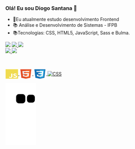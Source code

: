 ### Olá! Eu sou Diogo Santana 👋
<ul>
<li>🌱Eu atualmente estudo desenvolvimento Frontend
<li>📚 Análise e Desenvolvimento de Sistemas - IFPB   
<li>📚Tecnologias: CSS, HTML5, JavaScript, Sass e Bulma.
</ul>
<div>
   <a href="https://mail.google.com/mail/u/0/" target="_blank"><img src=https://img.shields.io/badge/Gmail-D14836?style=for-the-badge&logo=gmail&logoColor=white></a>  
   <a href="https://www.instagram.com/diogosantanaf2/" target="_blank"><img src=https://img.shields.io/badge/Instagram-E4405F?style=for-the-badge&logo=instagram&logoColor=white>
  </a> 
  <a href="https://www.linkedin.com/in/diogo-santana-freitas-78852321b" target="_blank"><img src=https://img.shields.io/badge/LinkedIn-0077B5?style=for-the-badge&logo=linkedin&logoColor=white>
  </a> 
</div> 
<div>
  <a href="https://github.com/rafaballerini">
  <img height="140em" src="https://github-readme-stats.vercel.app/api?username=dxxiogo&show_icons=true&theme=dracula&include_all_commits=true&count_private=true"/>
  <img height="140em" src="https://github-readme-stats.vercel.app/api/top-langs/?username=dxxiogo&layout=compact&langs_count=7&theme=dracula"/>
</div>
  
  ##
  
  <div style="display: inline_block"><br>
  <img align="center" alt="Js" height="30" width="40" src="https://raw.githubusercontent.com/devicons/devicon/master/icons/javascript/javascript-plain.svg">
  <img align="center" alt="HTML" height="30" width="40" src="https://raw.githubusercontent.com/devicons/devicon/master/icons/html5/html5-original.svg">
  <img align="center" alt="CSS" height="30" width="40" src="https://raw.githubusercontent.com/devicons/devicon/master/icons/css3/css3-original.svg">
  <img align="center" alt="CSS" height="70" width="70" src="https://cdn.jsdelivr.net/gh/devicons/devicon/icons/nodejs/nodejs-plain-wordmark.svg" />
</div>
  
  ![Snake animation](https://github.com/dxxiogo/dxxiogo/blob/output/github-contribution-grid-snake.svg)
